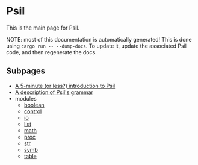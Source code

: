# Psil
This is the main page for Psil.

NOTE: most of this documentation is automatically generated! This is done using `cargo run -- --dump-docs`. To update it, update the associated Psil code, and then regenerate the docs.

## Subpages
* [A 5-minute (or less?) introduction to Psil](intro.md)
* [A description of Psil's grammar](grammar.md)
* modules
  * [boolean](modules/boolean.md)
  * [control](modules/control.md)
  * [io](modules/io.md)
  * [list](modules/list.md)
  * [math](modules/math.md)
  * [proc](modules/proc.md)
  * [str](modules/str.md)
  * [symb](modules/symb.md)
  * [table](modules/table.md)
